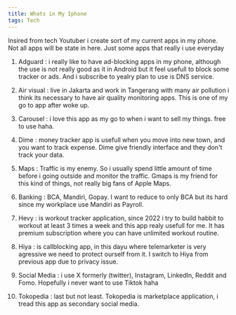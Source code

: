 ```yaml
---
title: Whats in My Iphone
tags: Tech
---
```


Insired from tech Youtuber i create sort of my current apps in my phone. Not all apps will be state in here. Just some apps that really i use everyday
 
1. Adguard : i really like to have ad-blocking apps in my phone, although the use is not really good as it in Android but it feel usefull to block some tracker or ads. And i subscribe to yealry plan to use is DNS service.

2. Air visual : live in Jakarta and work in Tangerang with many air pollution i think its necessary to have air quality monitoring apps. This is one of my go to app after woke up.

3. Carousel : i love this app as my go to when i want to sell my things. free to use haha.

4. Dime : money tracker app is usefull when you move into new town, and you want to track expense. Dime give friendly interface and they don't track your data.

5. Maps : Traffic is my enemy. So i usually spend little amount of time before i going outside and monitor the traffic. Gmaps is my friend for this kind of things, not really big fans of Apple Maps.

6. Banking : BCA, Mandiri, Gopay. I want to reduce to only BCA but its hard since my workplace use Mandiri as Payroll.

7. Hevy : is workout tracker application, since 2022 i try to build habbit to workout at least 3 times a week and this app realy usefull for me. It has premium subscription where you can have unlimited workout routine.

8. Hiya : is callblocking app, in this dayu where telemarketer is very agressive we need to protect ourself from it. I switch to Hiya from previous app due to privacy issue.
 
9. Social Media : i use X formerly (twitter), Instagram, LinkedIn, Reddit and Fomo. Hopefully i never want to use Tiktok haha

10. Tokopedia : last but not least. Tokopedia is marketplace application, i tread this app as secondary social media.



